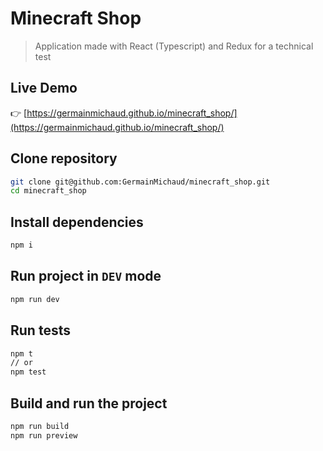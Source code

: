 # Minecraft Shop

> Application made with React (Typescript) and Redux for a technical test

## Live Demo
👉 [https://germainmichaud.github.io/minecraft_shop/](https://germainmichaud.github.io/minecraft_shop/)

## Clone repository

```sh
git clone git@github.com:GermainMichaud/minecraft_shop.git
cd minecraft_shop
```

## Install dependencies

```sh
npm i
```

## Run project in `DEV` mode

```sh
npm run dev
```

## Run tests

```sh
npm t
// or
npm test
```

## Build and run the project

```sh
npm run build
npm run preview
```
